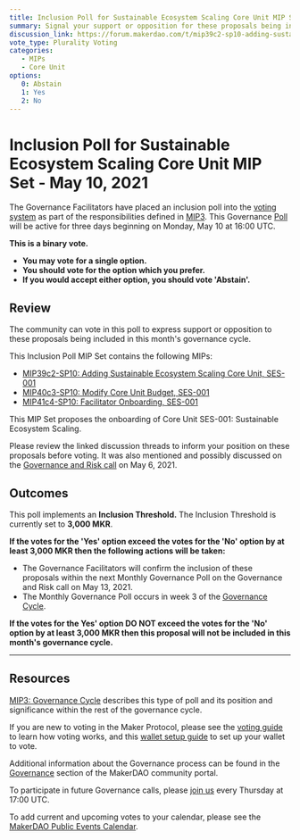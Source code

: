 ```yaml
---
title: Inclusion Poll for Sustainable Ecosystem Scaling Core Unit MIP Set - May 10, 2021
summary: Signal your support or opposition for these proposals being included in this month's governance cycle. 
discussion_link: https://forum.makerdao.com/t/mip39c2-sp10-adding-sustainable-ecosystem-scaling-core-unit/7368/11
vote_type: Plurality Voting
categories:
   - MIPs
   - Core Unit
options:
   0: Abstain
   1: Yes
   2: No
---
```

# Inclusion Poll for Sustainable Ecosystem Scaling Core Unit MIP Set - May 10, 2021

The Governance Facilitators have placed an inclusion poll into the [voting system](https://vote.makerdao.com/polling) as part of the responsibilities defined in [MIP3](https://mips.makerdao.com/mips/details/MIP3). This Governance [Poll](https://community-development.makerdao.com/en/learn/governance/on-chain-gov) will be active for three days beginning on Monday, May 10 at 16:00 UTC.

**This is a binary vote.** 
- **You may vote for a single option.** 
- **You should vote for the option which you prefer.**
- **If you would accept either option, you should vote 'Abstain'.**

## Review

The community can vote in this poll to express support or opposition to these proposals being included in this month's governance cycle.

This Inclusion Poll MIP Set contains the following MIPs:

* [MIP39c2-SP10: Adding Sustainable Ecosystem Scaling Core Unit, SES-001](https://forum.makerdao.com/t/mip39c2-sp10-adding-sustainable-ecosystem-scaling-core-unit/7368)
* [MIP40c3-SP10: Modify Core Unit Budget, SES-001](https://forum.makerdao.com/t/mip40c3-sp10-modify-core-unit-budget-ses-001/7369)
* [MIP41c4-SP10: Facilitator Onboarding, SES-001](https://forum.makerdao.com/t/mip41c4-sp10-facilitator-onboarding-sustainable-ecosystem-scaling-core-unit/7370)

This MIP Set proposes the onboarding of Core Unit SES-001: Sustainable Ecosystem Scaling.

Please review the linked discussion threads to inform your position on these proposals before voting. It was also mentioned and possibly discussed on the [Governance and Risk call](https://forum.makerdao.com/t/agenda-discussion-scientific-governance-and-risk-140-thursday-may-6-17-00-utc/7792) on May 6, 2021.

## Outcomes

This poll implements an **Inclusion Threshold.** The Inclusion Threshold is currently set to **3,000 MKR**.

**If the votes for the 'Yes' option exceed the votes for the 'No' option by at least 3,000 MKR then the following actions will be taken:**
* The Governance Facilitators will confirm the inclusion of these proposals within the next Monthly Governance Poll on the Governance and Risk call on May 13, 2021. 
* The Monthly Governance Poll occurs in week 3 of the [Governance Cycle](https://mips.makerdao.com/mips/details/MIP3#week-by-week-breakdown-of-the-monthly-governance-cycle).

**If the votes for the Yes' option DO NOT exceed the votes for the 'No' option by at least 3,000 MKR then this proposal will not be included in this month's governance cycle.**

---

## Resources

[MIP3: Governance Cycle](https://mips.makerdao.com/mips/details/MIP3) describes this type of poll and its position and significance within the rest of the governance cycle.

If you are new to voting in the Maker Protocol, please see the [voting guide](https://community-development.makerdao.com/en/learn/governance/how-voting-works/) to learn how voting works, and this [wallet setup guide](https://community-development.makerdao.com/en/learn/governance/voting-setup/) to set up your wallet to vote.

Additional information about the Governance process can be found in the [Governance](https://community-development.makerdao.com/en/learn/governance) section of the MakerDAO community portal.

To participate in future Governance calls, please [join us](https://github.com/makerdao/community/tree/master/governance/governance-and-risk-meetings) every Thursday at 17:00 UTC.

To add current and upcoming votes to your calendar, please see the [MakerDAO Public Events Calendar](https://calendar.google.com/calendar/embed?src=makerdao.com_3efhm2ghipksegl009ktniomdk%40group.calendar.google.com&ctz=UTC&mode=week&showCalendars=0&showPrint=0).
